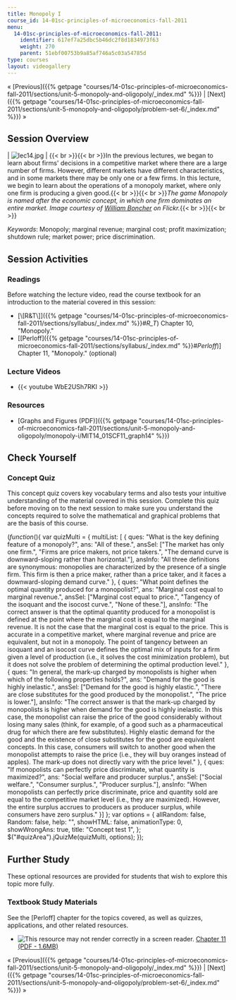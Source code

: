 ```yaml
---
title: Monopoly I
course_id: 14-01sc-principles-of-microeconomics-fall-2011
menu:
  14-01sc-principles-of-microeconomics-fall-2011:
    identifier: 617ef7a25dbc5b46dc2f8d1834973f63
    weight: 270
    parent: 51ebf00753b9a85af746a5c03a54785d
type: courses
layout: videogallery
---
```

« [Previous]({{% getpage "courses/14-01sc-principles-of-microeconomics-fall-2011/sections/unit-5-monopoly-and-oligopoly/_index.md" %}}) | [Next]({{% getpage "courses/14-01sc-principles-of-microeconomics-fall-2011/sections/unit-5-monopoly-and-oligopoly/problem-set-6/_index.md" %}}) »

Session Overview
----------------

| ![lec14.jpg](https://open-learning-course-data-ci.s3.amazonaws.com/14-01sc-principles-of-microeconomics-fall-2011/a25e5643ccdc3104f63464768ecf4a15_lec14.jpg) | {{< br >}}{{< br >}}In the previous lectures, we began to learn about firms' decisions in a competitive market where there are a large number of firms. However, different markets have different characteristics, and in some markets there may be only one or a few firms. In this lecture, we begin to learn about the operations of a monopoly market, where only one firm is producing a given good.{{< br >}}{{< br >}}_The game Monopoly is named after the economic concept, in which one firm dominates an entire market. Image courtesy of [William Boncher](http://www.flickr.com/photos/randomguy132/3134444301/in/photostream/) on Flickr._{{< br >}}{{< br >}} 

_Keywords_: Monopoly; marginal revenue; marginal cost; profit maximization; shutdown rule; market power; price discrimination.

Session Activities
------------------

### Readings

Before watching the lecture video, read the course textbook for an introduction to the material covered in this session:

*   [\\\[R&T\\\]]({{% getpage "courses/14-01sc-principles-of-microeconomics-fall-2011/sections/syllabus/_index.md" %}}#_R_T_) Chapter 10, "Monopoly."
*   \[[Perloff]({{% getpage "courses/14-01sc-principles-of-microeconomics-fall-2011/sections/syllabus/_index.md" %}}#_Perloff_)\] Chapter 11, "Monopoly." (optional)

### Lecture Videos

*   {{< youtube WbE2USh7RKI >}}

### Resources

*   [Graphs and Figures (PDF)]({{% getpage "courses/14-01sc-principles-of-microeconomics-fall-2011/sections/unit-5-monopoly-and-oligopoly/monopoly-i/MIT14_01SCF11_graph14" %}})

Check Yourself
--------------

### Concept Quiz

This concept quiz covers key vocabulary terms and also tests your intuitive understanding of the material covered in this session. Complete this quiz before moving on to the next session to make sure you understand the concepts required to solve the mathematical and graphical problems that are the basis of this course.

$( function($){ var quizMulti = { multiList: \[ { ques: "What is the key defining feature of a monopoly?", ans: "All of these.", ansSel: \["The market has only one firm.", "Firms are price makers, not price takers.", "The demand curve is downward-sloping rather than horizontal."\], ansInfo: "All three definitions are synonymous: monopolies are characterized by the presence of a single firm. This firm is then a price maker, rather than a price taker, and it faces a downward-sloping demand curve." }, { ques: "What point defines the optimal quantity produced for a monopolist?", ans: "Marginal cost equal to marginal revenue.", ansSel: \["Marginal cost equal to price.", "Tangency of the isoquant and the isocost curve.", "None of these."\], ansInfo: "The correct answer is that the optimal quantity produced for a monopolist is defined at the point where the marginal cost is equal to the marginal revenue. It is not the case that the marginal cost is equal to the price. This is accurate in a competitive market, where marginal revenue and price are equivalent, but not in a monopoly. The point of tangency between an isoquant and an isocost curve defines the optimal mix of inputs for a firm given a level of production (i.e., it solves the cost minimization problem), but it does not solve the problem of determining the optimal production level." }, { ques: "In general, the mark-up charged by monopolists is higher when which of the following properties holds?", ans: "Demand for the good is highly inelastic.", ansSel: \["Demand for the good is highly elastic.", "There are close substitutes for the good produced by the monopolist.", "The price is lower."\], ansInfo: "The correct answer is that the mark-up charged by monopolists is higher when demand for the good is highly inelastic. In this case, the monopolist can raise the price of the good considerably without losing many sales (think, for example, of a good such as a pharmaceutical drug for which there are few substitutes). Highly elastic demand for the good and the existence of close substitutes for the good are equivalent concepts. In this case, consumers will switch to another good when the monopolist attempts to raise the price (i.e., they will buy oranges instead of apples). The mark-up does not directly vary with the price level." }, { ques: "If monopolists can perfectly price discriminate, what quantity is maximized?", ans: "Social welfare and producer surplus.", ansSel: \["Social welfare.", "Consumer surplus.", "Producer surplus."\], ansInfo: "When monopolists can perfectly price discriminate, price and quantity sold are equal to the competitive market level (i.e., they are maximized). However, the entire surplus accrues to producers as producer surplus, while consumers have zero surplus." }\] }; var options = { allRandom: false, Random: false, help: "", showHTML: false, animationType: 0, showWrongAns: true, title: "Concept test 1", }; $("#quizArea").jQuizMe(quizMulti, options); });

Further Study
-------------

These optional resources are provided for students that wish to explore this topic more fully.

### Textbook Study Materials

See the \[Perloff\] chapter for the topics covered, as well as quizzes, applications, and other related resources.

*   ![This resource may not render correctly in a screen reader.](/images/inacessible.gif) [Chapter 11 (PDF - 1.6MB)](http://faculty.bcitbusiness.ca/KevinW/6500/Perloff/11M_Perloff_8008884_02_Micro_C11.pdf)

« [Previous]({{% getpage "courses/14-01sc-principles-of-microeconomics-fall-2011/sections/unit-5-monopoly-and-oligopoly/_index.md" %}}) | [Next]({{% getpage "courses/14-01sc-principles-of-microeconomics-fall-2011/sections/unit-5-monopoly-and-oligopoly/problem-set-6/_index.md" %}}) »